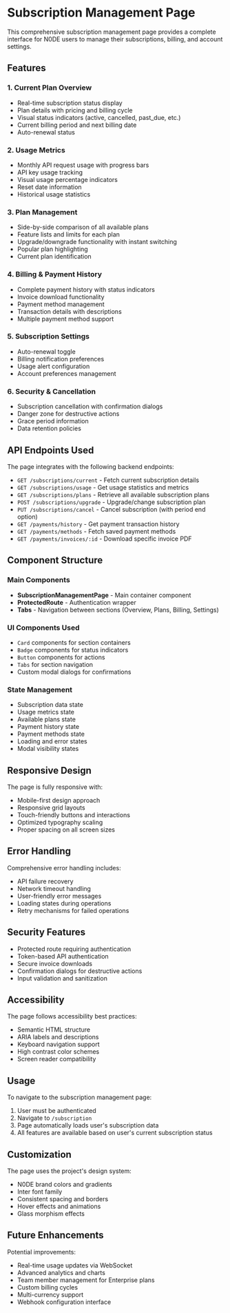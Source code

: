 # Subscription Management Page

This comprehensive subscription management page provides a complete interface for N0DE users to manage their subscriptions, billing, and account settings.

## Features

### 1. Current Plan Overview
- Real-time subscription status display
- Plan details with pricing and billing cycle
- Visual status indicators (active, cancelled, past_due, etc.)
- Current billing period and next billing date
- Auto-renewal status

### 2. Usage Metrics
- Monthly API request usage with progress bars
- API key usage tracking
- Visual usage percentage indicators
- Reset date information
- Historical usage statistics

### 3. Plan Management
- Side-by-side comparison of all available plans
- Feature lists and limits for each plan
- Upgrade/downgrade functionality with instant switching
- Popular plan highlighting
- Current plan identification

### 4. Billing & Payment History
- Complete payment history with status indicators
- Invoice download functionality
- Payment method management
- Transaction details with descriptions
- Multiple payment method support

### 5. Subscription Settings
- Auto-renewal toggle
- Billing notification preferences
- Usage alert configuration
- Account preferences management

### 6. Security & Cancellation
- Subscription cancellation with confirmation dialogs
- Danger zone for destructive actions
- Grace period information
- Data retention policies

## API Endpoints Used

The page integrates with the following backend endpoints:

- `GET /subscriptions/current` - Fetch current subscription details
- `GET /subscriptions/usage` - Get usage statistics and metrics
- `GET /subscriptions/plans` - Retrieve all available subscription plans
- `POST /subscriptions/upgrade` - Upgrade/change subscription plan
- `PUT /subscriptions/cancel` - Cancel subscription (with period end option)
- `GET /payments/history` - Get payment transaction history
- `GET /payments/methods` - Fetch saved payment methods
- `GET /payments/invoices/:id` - Download specific invoice PDF

## Component Structure

### Main Components
- **SubscriptionManagementPage** - Main container component
- **ProtectedRoute** - Authentication wrapper
- **Tabs** - Navigation between sections (Overview, Plans, Billing, Settings)

### UI Components Used
- `Card` components for section containers
- `Badge` components for status indicators
- `Button` components for actions
- `Tabs` for section navigation
- Custom modal dialogs for confirmations

### State Management
- Subscription data state
- Usage metrics state  
- Available plans state
- Payment history state
- Payment methods state
- Loading and error states
- Modal visibility states

## Responsive Design

The page is fully responsive with:
- Mobile-first design approach
- Responsive grid layouts
- Touch-friendly buttons and interactions
- Optimized typography scaling
- Proper spacing on all screen sizes

## Error Handling

Comprehensive error handling includes:
- API failure recovery
- Network timeout handling
- User-friendly error messages
- Loading states during operations
- Retry mechanisms for failed operations

## Security Features

- Protected route requiring authentication
- Token-based API authentication
- Secure invoice downloads
- Confirmation dialogs for destructive actions
- Input validation and sanitization

## Accessibility

The page follows accessibility best practices:
- Semantic HTML structure
- ARIA labels and descriptions  
- Keyboard navigation support
- High contrast color schemes
- Screen reader compatibility

## Usage

To navigate to the subscription management page:
1. User must be authenticated
2. Navigate to `/subscription` 
3. Page automatically loads user's subscription data
4. All features are available based on user's current subscription status

## Customization

The page uses the project's design system:
- N0DE brand colors and gradients
- Inter font family
- Consistent spacing and borders
- Hover effects and animations
- Glass morphism effects

## Future Enhancements

Potential improvements:
- Real-time usage updates via WebSocket
- Advanced analytics and charts
- Team member management for Enterprise plans
- Custom billing cycles
- Multi-currency support
- Webhook configuration interface